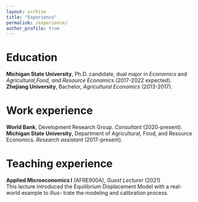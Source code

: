 ```yaml
---
layout: archive
title: "Experience"
permalink: /experience/
author_profile: true
---
```


# Education
  **Michigan State University**, Ph.D. candidate, dual major in *Economics* and *Agricultural,Food, and Resource Economics* (2017-2022 expected).    
  **Zhejiang University**, Bachelor, *Agricultural Economics* (2013-2017). 



# Work experience
  **World Bank**, Development Research Group. *Consultant* (2020-present).      
  **Michigan State University**, Department of Agricultural, Food, and Resource Economics. *Research assistant* (2017-present).
 
 
# Teaching experience
  **Applied Microeconomics I** (AFRE900A), *Guest Lecturer* (2021)     
  This lecture introduced the Equilibrium Displacement Model with a real-world example to illus-
  trate the modeling and calibration process.
